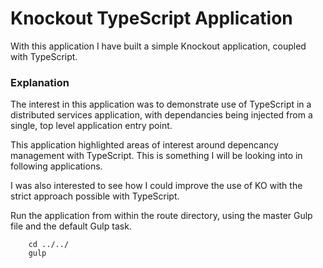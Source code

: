 # Knockout TypeScript Application

With this application I have built a simple Knockout application, coupled with TypeScript.

### Explanation ###

The interest in this application was to demonstrate use of TypeScript in a distributed services application, with dependancies being injected from a single, top level application entry point.

This application highlighted areas of interest around depencancy management with TypeScript. This is something I will be looking into in following applications.

I was also interested to see how I could improve the use of KO with the strict approach possible with TypeScript.

Run the application from within the route directory, using the master Gulp file and the default Gulp task.
```
    cd ../../
    gulp
```
